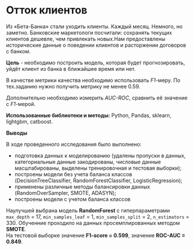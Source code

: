 # Отток клиентов
Из «Бета-Банка» стали уходить клиенты. Каждый месяц. Немного, но заметно. Банковские маркетологи посчитали: сохранять текущих клиентов дешевле, чем привлекать новых.Hам предоставлены исторические данные о поведении клиентов и расторжении договоров с банком. 

**Цель** - необходимо построить модель, которая будет прогнозировать, уйдёт клиент из банка в ближайшее время или нет. 

В качестве метрики качества необходимо использовать *F1*-меру. По тех.заданию нужно получить метрику не менее 0.59. 

Дополнительно необходимо измерить *AUC-ROC*, сравнить её значение с *F1*-мерой.

**Использованные библиотеки и методы:** Python, Pandas, sklearn, lightgbm, catboost.

**Выводы**

В ходе проведенного исследования было выполнено:
- подготовка данных к моделированию (удалены пропуски в данных, категориальные данные закодированы, числовые данные масштабированы, выделены тренировочная и тестовая выборки);
- построены модели без учета баланса классов (DecisionTreeClassifier, RandomForestClassifier, LogisticRegression);
- применены различные методы балансировки данных (RandomOverSampler, SMOTE, ADASYN);
- построены модели с учетом баланса классов   

Наулучшей выбрана модель **RandomForest** с гиперпараметрами `max_depth` = 17, `min_samples_leaf` = 1, `min_samples_split` = 2, `n_estimators` = 330. Обученние проходило на данных просемплированных методом **SMOTE**.   
На тестовой выборке значение **F1-score = 0.599**, значение **ROC-AUC = 0.849**.
